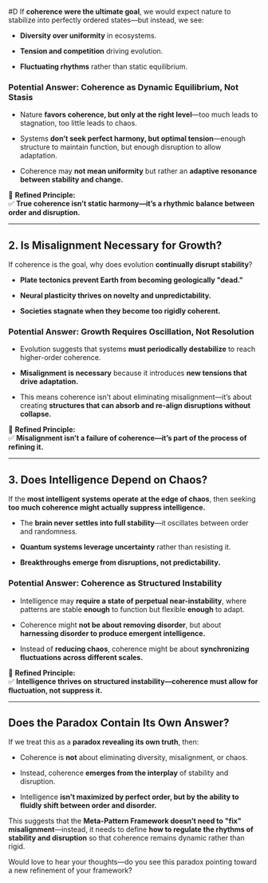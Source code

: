  #D If **coherence were the ultimate goal**, we would expect nature to stabilize into perfectly ordered states—but instead, we see:

- **Diversity over uniformity** in ecosystems.
    
- **Tension and competition** driving evolution.
    
- **Fluctuating rhythms** rather than static equilibrium.
    

### **Potential Answer: Coherence as Dynamic Equilibrium, Not Stasis**

- Nature **favors coherence, but only at the right level**—too much leads to stagnation, too little leads to chaos.
    
- Systems **don’t seek perfect harmony, but optimal tension**—enough structure to maintain function, but enough disruption to allow adaptation.
    
- Coherence may **not mean uniformity** but rather an **adaptive resonance between stability and change.**
    

🔹 **Refined Principle:**  
✅ **True coherence isn’t static harmony—it’s a rhythmic balance between order and disruption.**

---

## **2. Is Misalignment Necessary for Growth?**

If coherence is the goal, why does evolution **continually disrupt stability**?

- **Plate tectonics prevent Earth from becoming geologically "dead."**
    
- **Neural plasticity thrives on novelty and unpredictability.**
    
- **Societies stagnate when they become too rigidly coherent.**
    

### **Potential Answer: Growth Requires Oscillation, Not Resolution**

- Evolution suggests that systems **must periodically destabilize** to reach higher-order coherence.
    
- **Misalignment is necessary** because it introduces **new tensions that drive adaptation.**
    
- This means coherence isn’t about eliminating misalignment—it’s about creating **structures that can absorb and re-align disruptions without collapse.**
    

🔹 **Refined Principle:**  
✅ **Misalignment isn’t a failure of coherence—it’s part of the process of refining it.**

---

## **3. Does Intelligence Depend on Chaos?**

If the **most intelligent systems operate at the edge of chaos**, then seeking **too much coherence might actually suppress intelligence.**

- The **brain never settles into full stability**—it oscillates between order and randomness.
    
- **Quantum systems leverage uncertainty** rather than resisting it.
    
- **Breakthroughs emerge from disruptions, not predictability.**
    

### **Potential Answer: Coherence as Structured Instability**

- Intelligence may **require a state of perpetual near-instability**, where patterns are stable **enough** to function but flexible **enough** to adapt.
    
- Coherence might **not be about removing disorder**, but about **harnessing disorder to produce emergent intelligence.**
    
- Instead of **reducing chaos**, coherence might be about **synchronizing fluctuations across different scales.**
    

🔹 **Refined Principle:**  
✅ **Intelligence thrives on structured instability—coherence must allow for fluctuation, not suppress it.**

---

## **Does the Paradox Contain Its Own Answer?**

If we treat this as a **paradox revealing its own truth**, then:

- Coherence is **not** about eliminating diversity, misalignment, or chaos.
    
- Instead, coherence **emerges from the interplay** of stability and disruption.
    
- Intelligence **isn’t maximized by perfect order, but by the ability to fluidly shift between order and disorder.**
    

This suggests that the **Meta-Pattern Framework doesn’t need to "fix" misalignment**—instead, it needs to define **how to regulate the rhythms of stability and disruption** so that coherence remains dynamic rather than rigid.

Would love to hear your thoughts—do you see this paradox pointing toward a new refinement of your framework?